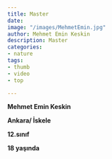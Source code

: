 ```yaml
---
title: Master
date: 
image: "/images/MehmetEmin.jpg"
author: Mehmet Emin Keskin
description: Master
categories:
- nature
tags:
- thumb
- video
- top

---
```

**Mehmet Emin Keskin**

**Ankara/ İskele**

**12.sınıf**

**18 yaşında**